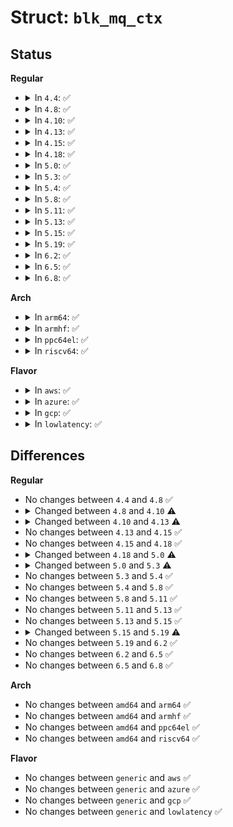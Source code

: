 # Struct: <code>blk_mq_ctx</code>

## Status
<b>Regular</b>
<ul>
<li>
<details>
<summary>In <code>4.4</code>: ✅</summary>

```c
struct blk_mq_ctx {
    spinlock_t lock;
    struct list_head rq_list;
    unsigned int cpu;
    unsigned int index_hw;
    unsigned int last_tag;
    long unsigned int rq_dispatched[2];
    long unsigned int rq_merged;
    long unsigned int rq_completed[2];
    struct request_queue *queue;
    struct kobject kobj;
};
```
</details>
</li>
<li>
<details>
<summary>In <code>4.8</code>: ✅</summary>

```c
struct blk_mq_ctx {
    spinlock_t lock;
    struct list_head rq_list;
    unsigned int cpu;
    unsigned int index_hw;
    unsigned int last_tag;
    long unsigned int rq_dispatched[2];
    long unsigned int rq_merged;
    long unsigned int rq_completed[2];
    struct request_queue *queue;
    struct kobject kobj;
};
```
</details>
</li>
<li>
<details>
<summary>In <code>4.10</code>: ✅</summary>

```c
struct blk_mq_ctx {
    spinlock_t lock;
    struct list_head rq_list;
    unsigned int cpu;
    unsigned int index_hw;
    long unsigned int rq_dispatched[2];
    long unsigned int rq_merged;
    long unsigned int rq_completed[2];
    struct blk_rq_stat stat[2];
    struct request_queue *queue;
    struct kobject kobj;
};
```
</details>
</li>
<li>
<details>
<summary>In <code>4.13</code>: ✅</summary>

```c
struct blk_mq_ctx {
    spinlock_t lock;
    struct list_head rq_list;
    unsigned int cpu;
    unsigned int index_hw;
    long unsigned int rq_dispatched[2];
    long unsigned int rq_merged;
    long unsigned int rq_completed[2];
    struct request_queue *queue;
    struct kobject kobj;
};
```
</details>
</li>
<li>
<details>
<summary>In <code>4.15</code>: ✅</summary>

```c
struct blk_mq_ctx {
    spinlock_t lock;
    struct list_head rq_list;
    unsigned int cpu;
    unsigned int index_hw;
    long unsigned int rq_dispatched[2];
    long unsigned int rq_merged;
    long unsigned int rq_completed[2];
    struct request_queue *queue;
    struct kobject kobj;
};
```
</details>
</li>
<li>
<details>
<summary>In <code>4.18</code>: ✅</summary>

```c
struct blk_mq_ctx {
    spinlock_t lock;
    struct list_head rq_list;
    unsigned int cpu;
    unsigned int index_hw;
    long unsigned int rq_dispatched[2];
    long unsigned int rq_merged;
    long unsigned int rq_completed[2];
    struct request_queue *queue;
    struct kobject kobj;
};
```
</details>
</li>
<li>
<details>
<summary>In <code>5.0</code>: ✅</summary>

```c
struct blk_mq_ctx {
    spinlock_t lock;
    struct list_head rq_lists[3];
    unsigned int cpu;
    short unsigned int index_hw[3];
    long unsigned int rq_dispatched[2];
    long unsigned int rq_merged;
    long unsigned int rq_completed[2];
    struct request_queue *queue;
    struct blk_mq_ctxs *ctxs;
    struct kobject kobj;
};
```
</details>
</li>
<li>
<details>
<summary>In <code>5.3</code>: ✅</summary>

```c
struct blk_mq_ctx {
    spinlock_t lock;
    struct list_head rq_lists[3];
    unsigned int cpu;
    short unsigned int index_hw[3];
    struct blk_mq_hw_ctx * hctxs[3];
    long unsigned int rq_dispatched[2];
    long unsigned int rq_merged;
    long unsigned int rq_completed[2];
    struct request_queue *queue;
    struct blk_mq_ctxs *ctxs;
    struct kobject kobj;
};
```
</details>
</li>
<li>
<details>
<summary>In <code>5.4</code>: ✅</summary>

```c
struct blk_mq_ctx {
    spinlock_t lock;
    struct list_head rq_lists[3];
    unsigned int cpu;
    short unsigned int index_hw[3];
    struct blk_mq_hw_ctx * hctxs[3];
    long unsigned int rq_dispatched[2];
    long unsigned int rq_merged;
    long unsigned int rq_completed[2];
    struct request_queue *queue;
    struct blk_mq_ctxs *ctxs;
    struct kobject kobj;
};
```
</details>
</li>
<li>
<details>
<summary>In <code>5.8</code>: ✅</summary>

```c
struct blk_mq_ctx {
    spinlock_t lock;
    struct list_head rq_lists[3];
    unsigned int cpu;
    short unsigned int index_hw[3];
    struct blk_mq_hw_ctx * hctxs[3];
    long unsigned int rq_dispatched[2];
    long unsigned int rq_merged;
    long unsigned int rq_completed[2];
    struct request_queue *queue;
    struct blk_mq_ctxs *ctxs;
    struct kobject kobj;
};
```
</details>
</li>
<li>
<details>
<summary>In <code>5.11</code>: ✅</summary>

```c
struct blk_mq_ctx {
    spinlock_t lock;
    struct list_head rq_lists[3];
    unsigned int cpu;
    short unsigned int index_hw[3];
    struct blk_mq_hw_ctx * hctxs[3];
    long unsigned int rq_dispatched[2];
    long unsigned int rq_merged;
    long unsigned int rq_completed[2];
    struct request_queue *queue;
    struct blk_mq_ctxs *ctxs;
    struct kobject kobj;
};
```
</details>
</li>
<li>
<details>
<summary>In <code>5.13</code>: ✅</summary>

```c
struct blk_mq_ctx {
    spinlock_t lock;
    struct list_head rq_lists[3];
    unsigned int cpu;
    short unsigned int index_hw[3];
    struct blk_mq_hw_ctx * hctxs[3];
    long unsigned int rq_dispatched[2];
    long unsigned int rq_merged;
    long unsigned int rq_completed[2];
    struct request_queue *queue;
    struct blk_mq_ctxs *ctxs;
    struct kobject kobj;
};
```
</details>
</li>
<li>
<details>
<summary>In <code>5.15</code>: ✅</summary>

```c
struct blk_mq_ctx {
    spinlock_t lock;
    struct list_head rq_lists[3];
    unsigned int cpu;
    short unsigned int index_hw[3];
    struct blk_mq_hw_ctx * hctxs[3];
    long unsigned int rq_dispatched[2];
    long unsigned int rq_merged;
    long unsigned int rq_completed[2];
    struct request_queue *queue;
    struct blk_mq_ctxs *ctxs;
    struct kobject kobj;
};
```
</details>
</li>
<li>
<details>
<summary>In <code>5.19</code>: ✅</summary>

```c
struct blk_mq_ctx {
    spinlock_t lock;
    struct list_head rq_lists[3];
    unsigned int cpu;
    short unsigned int index_hw[3];
    struct blk_mq_hw_ctx * hctxs[3];
    struct request_queue *queue;
    struct blk_mq_ctxs *ctxs;
    struct kobject kobj;
};
```
</details>
</li>
<li>
<details>
<summary>In <code>6.2</code>: ✅</summary>

```c
struct blk_mq_ctx {
    spinlock_t lock;
    struct list_head rq_lists[3];
    unsigned int cpu;
    short unsigned int index_hw[3];
    struct blk_mq_hw_ctx * hctxs[3];
    struct request_queue *queue;
    struct blk_mq_ctxs *ctxs;
    struct kobject kobj;
};
```
</details>
</li>
<li>
<details>
<summary>In <code>6.5</code>: ✅</summary>

```c
struct blk_mq_ctx {
    spinlock_t lock;
    struct list_head rq_lists[3];
    unsigned int cpu;
    short unsigned int index_hw[3];
    struct blk_mq_hw_ctx * hctxs[3];
    struct request_queue *queue;
    struct blk_mq_ctxs *ctxs;
    struct kobject kobj;
};
```
</details>
</li>
<li>
<details>
<summary>In <code>6.8</code>: ✅</summary>

```c
struct blk_mq_ctx {
    spinlock_t lock;
    struct list_head rq_lists[3];
    unsigned int cpu;
    short unsigned int index_hw[3];
    struct blk_mq_hw_ctx * hctxs[3];
    struct request_queue *queue;
    struct blk_mq_ctxs *ctxs;
    struct kobject kobj;
};
```
</details>
</li>
</ul>
<b>Arch</b>
<ul>
<li>
<details>
<summary>In <code>arm64</code>: ✅</summary>

```c
struct blk_mq_ctx {
    spinlock_t lock;
    struct list_head rq_lists[3];
    unsigned int cpu;
    short unsigned int index_hw[3];
    struct blk_mq_hw_ctx * hctxs[3];
    long unsigned int rq_dispatched[2];
    long unsigned int rq_merged;
    long unsigned int rq_completed[2];
    struct request_queue *queue;
    struct blk_mq_ctxs *ctxs;
    struct kobject kobj;
};
```
</details>
</li>
<li>
<details>
<summary>In <code>armhf</code>: ✅</summary>

```c
struct blk_mq_ctx {
    spinlock_t lock;
    struct list_head rq_lists[3];
    unsigned int cpu;
    short unsigned int index_hw[3];
    struct blk_mq_hw_ctx * hctxs[3];
    long unsigned int rq_dispatched[2];
    long unsigned int rq_merged;
    long unsigned int rq_completed[2];
    struct request_queue *queue;
    struct blk_mq_ctxs *ctxs;
    struct kobject kobj;
};
```
</details>
</li>
<li>
<details>
<summary>In <code>ppc64el</code>: ✅</summary>

```c
struct blk_mq_ctx {
    spinlock_t lock;
    struct list_head rq_lists[3];
    unsigned int cpu;
    short unsigned int index_hw[3];
    struct blk_mq_hw_ctx * hctxs[3];
    long unsigned int rq_dispatched[2];
    long unsigned int rq_merged;
    long unsigned int rq_completed[2];
    struct request_queue *queue;
    struct blk_mq_ctxs *ctxs;
    struct kobject kobj;
};
```
</details>
</li>
<li>
<details>
<summary>In <code>riscv64</code>: ✅</summary>

```c
struct blk_mq_ctx {
    spinlock_t lock;
    struct list_head rq_lists[3];
    unsigned int cpu;
    short unsigned int index_hw[3];
    struct blk_mq_hw_ctx * hctxs[3];
    long unsigned int rq_dispatched[2];
    long unsigned int rq_merged;
    long unsigned int rq_completed[2];
    struct request_queue *queue;
    struct blk_mq_ctxs *ctxs;
    struct kobject kobj;
};
```
</details>
</li>
</ul>
<b>Flavor</b>
<ul>
<li>
<details>
<summary>In <code>aws</code>: ✅</summary>

```c
struct blk_mq_ctx {
    spinlock_t lock;
    struct list_head rq_lists[3];
    unsigned int cpu;
    short unsigned int index_hw[3];
    struct blk_mq_hw_ctx * hctxs[3];
    long unsigned int rq_dispatched[2];
    long unsigned int rq_merged;
    long unsigned int rq_completed[2];
    struct request_queue *queue;
    struct blk_mq_ctxs *ctxs;
    struct kobject kobj;
};
```
</details>
</li>
<li>
<details>
<summary>In <code>azure</code>: ✅</summary>

```c
struct blk_mq_ctx {
    spinlock_t lock;
    struct list_head rq_lists[3];
    unsigned int cpu;
    short unsigned int index_hw[3];
    struct blk_mq_hw_ctx * hctxs[3];
    long unsigned int rq_dispatched[2];
    long unsigned int rq_merged;
    long unsigned int rq_completed[2];
    struct request_queue *queue;
    struct blk_mq_ctxs *ctxs;
    struct kobject kobj;
};
```
</details>
</li>
<li>
<details>
<summary>In <code>gcp</code>: ✅</summary>

```c
struct blk_mq_ctx {
    spinlock_t lock;
    struct list_head rq_lists[3];
    unsigned int cpu;
    short unsigned int index_hw[3];
    struct blk_mq_hw_ctx * hctxs[3];
    long unsigned int rq_dispatched[2];
    long unsigned int rq_merged;
    long unsigned int rq_completed[2];
    struct request_queue *queue;
    struct blk_mq_ctxs *ctxs;
    struct kobject kobj;
};
```
</details>
</li>
<li>
<details>
<summary>In <code>lowlatency</code>: ✅</summary>

```c
struct blk_mq_ctx {
    spinlock_t lock;
    struct list_head rq_lists[3];
    unsigned int cpu;
    short unsigned int index_hw[3];
    struct blk_mq_hw_ctx * hctxs[3];
    long unsigned int rq_dispatched[2];
    long unsigned int rq_merged;
    long unsigned int rq_completed[2];
    struct request_queue *queue;
    struct blk_mq_ctxs *ctxs;
    struct kobject kobj;
};
```
</details>
</li>
</ul>

## Differences
<b>Regular</b>
<ul>
<li>
No changes between <code>4.4</code> and <code>4.8</code> ✅
</li>
<li>
<details>
<summary>Changed between <code>4.8</code> and <code>4.10</code> ⚠️</summary>
<ul>
<li>
<b>Field added. </b>
<code>struct blk_rq_stat stat[2]</code>
</li>
<li>
<b>Field removed. </b>
<code>unsigned int last_tag</code>
</li>
</ul>
</details>
</li>
<li>
<details>
<summary>Changed between <code>4.10</code> and <code>4.13</code> ⚠️</summary>
<ul>
<li>
<b>Field removed. </b>
<code>struct blk_rq_stat stat[2]</code>
</li>
</ul>
</details>
</li>
<li>
No changes between <code>4.13</code> and <code>4.15</code> ✅
</li>
<li>
No changes between <code>4.15</code> and <code>4.18</code> ✅
</li>
<li>
<details>
<summary>Changed between <code>4.18</code> and <code>5.0</code> ⚠️</summary>
<ul>
<li>
<b>Field added. </b>
<code>struct list_head rq_lists[3]</code>
</li>
<li>
<b>Field added. </b>
<code>struct blk_mq_ctxs *ctxs</code>
</li>
<li>
<b>Field removed. </b>
<code>struct list_head rq_list</code>
</li>
<li>
<b>Field type changed. </b>
<code>unsigned int index_hw</code> ➡️ <code>short unsigned int index_hw[3]</code>
</li>
</ul>
</details>
</li>
<li>
<details>
<summary>Changed between <code>5.0</code> and <code>5.3</code> ⚠️</summary>
<ul>
<li>
<b>Field added. </b>
<code>struct blk_mq_hw_ctx * hctxs[3]</code>
</li>
</ul>
</details>
</li>
<li>
No changes between <code>5.3</code> and <code>5.4</code> ✅
</li>
<li>
No changes between <code>5.4</code> and <code>5.8</code> ✅
</li>
<li>
No changes between <code>5.8</code> and <code>5.11</code> ✅
</li>
<li>
No changes between <code>5.11</code> and <code>5.13</code> ✅
</li>
<li>
No changes between <code>5.13</code> and <code>5.15</code> ✅
</li>
<li>
<details>
<summary>Changed between <code>5.15</code> and <code>5.19</code> ⚠️</summary>
<ul>
<li>
<b>Field removed. </b>
<code>long unsigned int rq_dispatched[2]</code>
</li>
<li>
<b>Field removed. </b>
<code>long unsigned int rq_merged</code>
</li>
<li>
<b>Field removed. </b>
<code>long unsigned int rq_completed[2]</code>
</li>
</ul>
</details>
</li>
<li>
No changes between <code>5.19</code> and <code>6.2</code> ✅
</li>
<li>
No changes between <code>6.2</code> and <code>6.5</code> ✅
</li>
<li>
No changes between <code>6.5</code> and <code>6.8</code> ✅
</li>
</ul>
<b>Arch</b>
<ul>
<li>
No changes between <code>amd64</code> and <code>arm64</code> ✅
</li>
<li>
No changes between <code>amd64</code> and <code>armhf</code> ✅
</li>
<li>
No changes between <code>amd64</code> and <code>ppc64el</code> ✅
</li>
<li>
No changes between <code>amd64</code> and <code>riscv64</code> ✅
</li>
</ul>
<b>Flavor</b>
<ul>
<li>
No changes between <code>generic</code> and <code>aws</code> ✅
</li>
<li>
No changes between <code>generic</code> and <code>azure</code> ✅
</li>
<li>
No changes between <code>generic</code> and <code>gcp</code> ✅
</li>
<li>
No changes between <code>generic</code> and <code>lowlatency</code> ✅
</li>
</ul>
